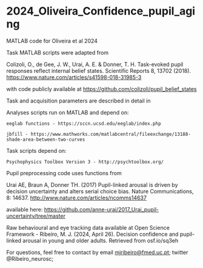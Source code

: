 # 2024_Oliveira_Confidence_pupil_aging

MATLAB code for Oliveira et al 2024

Task MATLAB scripts were adapted from 

Colizoli, O., de Gee, J. W., Urai, A. E. & Donner, T. H. Task-evoked pupil responses reflect internal belief states. Scientific Reports 8, 13702 (2018). https://www.nature.com/articles/s41598-018-31985-3

with code publicly available at https://github.com/colizoli/pupil_belief_states



Task and acquisition parameters are described in detail in


Analyses scripts run on MATLAB and depend on:

	eeglab functions - https://sccn.ucsd.edu/eeglab/index.php
	
	jbfill - https://www.mathworks.com/matlabcentral/fileexchange/13188-shade-area-between-two-curves



Task scripts depend on:

	Psychophysics Toolbox Version 3 - http://psychtoolbox.org/


Pupil preprocessing code uses functions from 

Urai AE, Braun A, Donner TH. (2017) Pupil-linked arousal is driven by decision uncertainty and alters serial choice bias. Nature Communications, 8: 14637. http://www.nature.com/articles/ncomms14637

available here: https://github.com/anne-urai/2017_Urai_pupil-uncertainty/tree/master


Raw behavioural and eye tracking data available at Open Science Framework - Ribeiro, M. J. (2024, April 26). Decision confidence and pupil-linked arousal in young and older adults. Retrieved from osf.io/sq3eh


For questions, feel free to contact by email mjribeiro@fmed.uc.pt; twitter @Ribeiro_neurosc; 